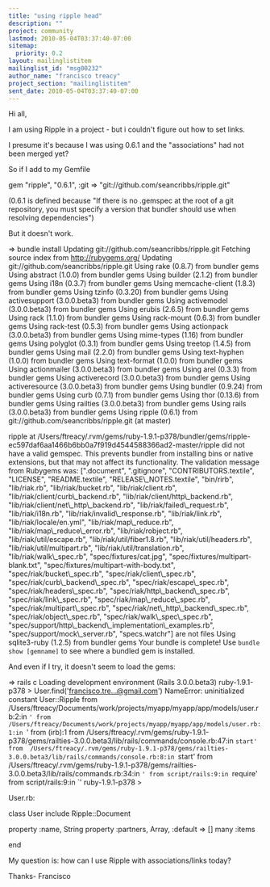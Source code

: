 ```yaml
---
title: "using ripple head"
description: ""
project: community
lastmod: 2010-05-04T03:37:40-07:00
sitemap:
  priority: 0.2
layout: mailinglistitem
mailinglist_id: "msg00232"
author_name: "francisco treacy"
project_section: "mailinglistitem"
sent_date: 2010-05-04T03:37:40-07:00
---
```



Hi all,

I am using Ripple in a project - but i couldn't figure out how to set links.

I presume it's because I was using 0.6.1 and the "associations" had
not been merged yet?

So if I add to my Gemfile

gem "ripple", "0.6.1", :git =&gt; "git://github.com/seancribbs/ripple.git"

(0.6.1 is defined because "If there is no .gemspec at the root of a
git repository, you must specify a version that bundler should use
when resolving dependencies")

But it doesn't work.


 =&gt; bundle install
Updating git://github.com/seancribbs/ripple.git
Fetching source index from http://rubygems.org/
Updating git://github.com/seancribbs/ripple.git
Using rake (0.8.7) from bundler gems
Using abstract (1.0.0) from bundler gems
Using builder (2.1.2) from bundler gems
Using i18n (0.3.7) from bundler gems
Using memcache-client (1.8.3) from bundler gems
Using tzinfo (0.3.20) from bundler gems
Using activesupport (3.0.0.beta3) from bundler gems
Using activemodel (3.0.0.beta3) from bundler gems
Using erubis (2.6.5) from bundler gems
Using rack (1.1.0) from bundler gems
Using rack-mount (0.6.3) from bundler gems
Using rack-test (0.5.3) from bundler gems
Using actionpack (3.0.0.beta3) from bundler gems
Using mime-types (1.16) from bundler gems
Using polyglot (0.3.1) from bundler gems
Using treetop (1.4.5) from bundler gems
Using mail (2.2.0) from bundler gems
Using text-hyphen (1.0.0) from bundler gems
Using text-format (1.0.0) from bundler gems
Using actionmailer (3.0.0.beta3) from bundler gems
Using arel (0.3.3) from bundler gems
Using activerecord (3.0.0.beta3) from bundler gems
Using activeresource (3.0.0.beta3) from bundler gems
Using bundler (0.9.24) from bundler gems
Using curb (0.7.1) from bundler gems
Using thor (0.13.6) from bundler gems
Using railties (3.0.0.beta3) from bundler gems
Using rails (3.0.0.beta3) from bundler gems
Using ripple (0.6.1) from git://github.com/seancribbs/ripple.git (at master)

ripple at 
/Users/ftreacy/.rvm/gems/ruby-1.9.1-p378/bundler/gems/ripple-ec597daf6aa1466b6bb0a7f919d4544588366ad2-master/ripple
did not have a valid gemspec.
This prevents bundler from installing bins or native extensions, but
that may not affect its functionality.
The validation message from Rubygems was:
 [".document", ".gitignore", "CONTRIBUTORS.textile", "LICENSE",
"README.textile", "RELEASE\\_NOTES.textile", "bin/rirb", "lib/riak.rb",
"lib/riak/bucket.rb", "lib/riak/client.rb",
"lib/riak/client/curb\\_backend.rb", "lib/riak/client/http\\_backend.rb",
"lib/riak/client/net\\_http\\_backend.rb", "lib/riak/failed\\_request.rb",
"lib/riak/i18n.rb", "lib/riak/invalid\\_response.rb",
"lib/riak/link.rb", "lib/riak/locale/en.yml",
"lib/riak/map\\_reduce.rb", "lib/riak/map\\_reduce\\_error.rb",
"lib/riak/robject.rb", "lib/riak/util/escape.rb",
"lib/riak/util/fiber1.8.rb", "lib/riak/util/headers.rb",
"lib/riak/util/multipart.rb", "lib/riak/util/translation.rb",
"lib/riak/walk\\_spec.rb", "spec/fixtures/cat.jpg",
"spec/fixtures/multipart-blank.txt",
"spec/fixtures/multipart-with-body.txt", "spec/riak/bucket\\_spec.rb",
"spec/riak/client\\_spec.rb", "spec/riak/curb\\_backend\\_spec.rb",
"spec/riak/escape\\_spec.rb", "spec/riak/headers\\_spec.rb",
"spec/riak/http\\_backend\\_spec.rb", "spec/riak/link\\_spec.rb",
"spec/riak/map\\_reduce\\_spec.rb", "spec/riak/multipart\\_spec.rb",
"spec/riak/net\\_http\\_backend\\_spec.rb", "spec/riak/object\\_spec.rb",
"spec/riak/walk\\_spec\\_spec.rb",
"spec/support/http\\_backend\\_implementation\\_examples.rb",
"spec/support/mock\\_server.rb", "specs.watchr"] are not files
Using sqlite3-ruby (1.2.5) from bundler gems
Your bundle is complete! Use `bundle show [gemname]` to see where a
bundled gem is installed.

And even if I try, it doesn't seem to load the gems:

 =&gt; rails c
Loading development environment (Rails 3.0.0.beta3)
ruby-1.9.1-p378 &gt; User.find('francisco.tre...@gmail.com')
NameError: uninitialized constant User::Ripple
 from 
/Users/ftreacy/Documents/work/projects/myapp/myapp/app/models/user.rb:2:in
`'
 from 
/Users/ftreacy/Documents/work/projects/myapp/myapp/app/models/user.rb:1:in
`'
 from (irb):1
 from 
/Users/ftreacy/.rvm/gems/ruby-1.9.1-p378/gems/railties-3.0.0.beta3/lib/rails/commands/console.rb:47:in
`start'
 from 
/Users/ftreacy/.rvm/gems/ruby-1.9.1-p378/gems/railties-3.0.0.beta3/lib/rails/commands/console.rb:8:in
`start'
 from 
/Users/ftreacy/.rvm/gems/ruby-1.9.1-p378/gems/railties-3.0.0.beta3/lib/rails/commands.rb:34:in
`'
 from script/rails:9:in `require'
 from script/rails:9:in `'
ruby-1.9.1-p378 &gt;

User.rb:

class User
 include Ripple::Document

 property :name, String
 property :partners, Array, :default =&gt; []
 many :items

end

My question is: how can I use Ripple with associations/links today?

Thanks- Francisco

